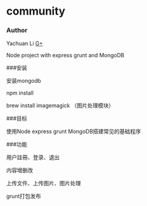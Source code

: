 community
=========

### Author

Yachuan Li
[G+](https://plus.google.com/112077127945816369783)

Node project with express grunt and MongoDB

###安装

安装mongodb

npm install

brew install imagemagick （图片处理模块）

###目标

使用Node express grunt MongoDB搭建常见的基础程序

###功能

用户註冊、登录、退出

内容增删改

上传文件、上传图片、图片处理

grunt打包发布